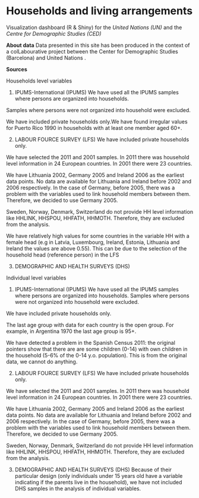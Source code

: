 # Households and living arrangements

Visualization dashboard (R & Shiny) for the _United Nations (UN)_ and the _Centre for Demographic Studies (CED)_

**About data**
Data presented in this site has been produced in the context of a colLabourative project between the Center for Demographic Studies (Barcelona) and United Nations .


**Sources**

Households level variables
1. IPUMS-International (IPUMS)
We have used all the IPUMS samples where persons are organized into households.

Samples where persons were not organized into household were excluded.

We have included private households only.We have found irregular values for Puerto Rico 1990 in households with at least one member aged 60+.

2. LABOUR FOURCE SURVEY (LFS)
We have included private households only.

We have selected the 2011 and 2001 samples. In 2011 there was household level information in 24 European countries. In 2001 there were 23 countries.

We have Lithuania 2002, Germany 2005 and Ireland 2006 as the earliest data points. No data are available for Lithuania and Ireland before 2002 and 2006 respectively. In the case of Germany, before 2005, there was a problem with the variables used to link household members between them. Therefore, we decided to use Germany 2005.

Sweden, Norway, Denmark, Switzerland do not provide HH level information like HHLINK, HHSPOU, HHFATH, HHMOTH. Therefore, they are excluded from the analysis.

We have relatively high values for some countries in the variable HH with a female head (e.g in Latvia, Luxembourg, Ireland, Estonia, Lithuania and Ireland the values are above 0.55). This can be due to the selection of the household head (reference person) in the LFS

3. DEMOGRAPHIC AND HEALTH SURVEYS (DHS)

Individual level variables
1. IPUMS-International (IPUMS)
We have used all the IPUMS samples where persons are organized into households. Samples where persons were not organized into household were excluded.

We have included private households only.

The last age group with data for each country is the open group. For example, in Argentina 1970 the last age group is 95+.

We have detected a problem in the Spanish Census 2011: the original pointers show that there are are some children (0-14) with own children in the household (5-6% of the 0-14 y.o. population). This is from the original data, we cannot do anything.

2. LABOUR FOURCE SURVEY (LFS)
We have included private households only.

We have selected the 2011 and 2001 samples. In 2011 there was household level information in 24 European countries. In 2001 there were 23 countries.

We have Lithuania 2002, Germany 2005 and Ireland 2006 as the earliest data points. No data are available for Lithuania and Ireland before 2002 and 2006 respectively. In the case of Germany, before 2005, there was a problem with the variables used to link household members between them. Therefore, we decided to use Germany 2005.

Sweden, Norway, Denmark, Switzerland do not provide HH level information like HHLINK, HHSPOU, HHFATH, HHMOTH. Therefore, they are excluded from the analysis.

3. DEMOGRAPHIC AND HEALTH SURVEYS (DHS)
Because of their particular design (only individuals under 15 years old have a variable indicating if the parents live in the household), we have not included DHS samples in the analysis of individual variables.
